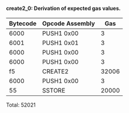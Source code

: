 
#### create2_0: Derivation of expected gas values.

| Bytecode | Opcode Assembly |   Gas |
|      --- | ---             |   --- |
|     6000 | PUSH1 0x00      |     3 |
|     6001 | PUSH1 0x01      |     3 |
|     6000 | PUSH1 0x00      |     3 |
|     6000 | PUSH1 0x00      |     3 |
|       f5 | CREATE2         | 32006 |
|     6000 | PUSH1 0x00      |     3 |
|       55 | SSTORE          | 20000 |

Total: 52021

